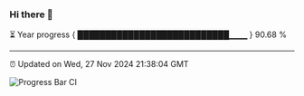 ### Hi there 👋

⏳ Year progress { ███████████████████████████▁▁▁ } 90.68 %

---

⏰ Updated on Wed, 27 Nov 2024 21:38:04 GMT

![Progress Bar CI](https://github.com/IshwaranRudhara/GIT-ACTION/workflows/Progress%20Bar%20CI/badge.svg)
